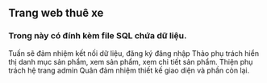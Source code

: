 ## Trang web thuê xe 
### Trong này có đính kèm file SQL chứa dữ liệu.
Tuấn sẽ đảm nhiệm kết nối dữ liệu, đăng ký đăng nhập
Thảo phụ trách hiển thị danh mục sản phẩm, xem sản phẩm, xem chi tiết sản phẩm.
Thiện phụ trách hệ trang admin
Quân đảm nhiệm thiết kế giao diện và phần còn lại.
